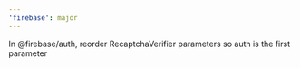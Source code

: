 ```yaml
---
'firebase': major
---
```


In @firebase/auth, reorder RecaptchaVerifier parameters so auth is the first parameter

